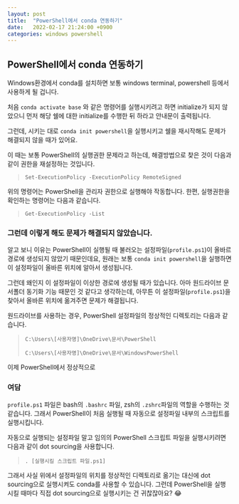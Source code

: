 ```yaml
---
layout: post
title:  "PowerShell에서 conda 연동하기"
date:   2022-02-17 21:24:00 +0900
categories: windows powershell
---
```


## PowerShell에서 conda 연동하기

Windows환경에서 conda를 설치하면 보통 windows terminal, powershell 등에서 사용하게 될 겁니다.

처음 `conda activate base` 와 같은 명령어를 실행시키려고 하면 initialize가 되지 않았으니 먼저 해당 쉘에 대한 initialize를 수행한 뒤 하라고 안내문이 출력됩니다.

그런데, 시키는 대로 `conda init powershell`을 실행시키고 쉘을 재시작해도 문제가 해결되지 않을 때가 있어요.

이 때는 보통 PowerShell의 실행권한 문제라고 하는데, 해결방법으로 찾은 것이 다음과 같이 권한을 재설정하는 것입니다.

> `Set-ExecutionPolicy -ExecutionPolicy RemoteSigned`

위의 명령어는 PowerShell을 관리자 권한으로 실행해야 작동합니다.
한편, 실행권한을 확인하는 명령어는 다음과 같습니다.

> `Get-ExecutionPolicy -List`

### 그런데 이렇게 해도 문제가 해결되지 않았습니다.

알고 보니 이유는 PowerShell이 실행될 때 불러오는 설정파일(`profile.ps1`)이 올바르 경로에 생성되지 않았기 때문인데요, 원래는 보통 `conda init powershell`을 실행하면 이 설정파일이 올바른 위치에 알아서 생성됩니다.

그런데 왜인지 이 설정파일이 이상한 경로에 생성될 때가 있습니다. 아마 원드라이브 문서폴더 동기화 기능 때문인 것 같다고 생각하는데, 아무튼 이 설정파일(`profile.ps1`)을 찾아서 올바른 위치에 옮겨주면 문제가 해결됩니다.

원드라이브를 사용하는 경우, PowerShell 설정파일의 정상적인 디렉토리는 다음과 같습니다.

> `C:\Users\[사용자명]\OneDrive\문서\PowerShell`
> 
> `C:\Users\[사용자명]\OneDrive\문서\WindowsPowerShell`

이제 PowerShell에서 정상적으로 

### 여담

`profile.ps1` 파일은 bash의 `.bashrc` 파일, zsh의 `.zshrc`파일의 역할을 수행하는 것 같습니다.
그래서 PowerShell이 처음 실행될 때 자동으로 설정파일 내부의 스크립트를 실행시킵니다.

자동으로 실행되는 설정파일 말고 임의의 PowerShell 스크립트 파일을 실행시키려면 다음과 같이 dot sourcing을 사용합니다.

> `. [실행시킬 스크립트 파일.ps1]`

그래서 사실 위에서 설정파일의 위치를 정상적인 디렉토리로 옮기는 대신에 dot sourcing으로 실행시켜도 conda를 사용할 수 있습니다.
그런데 PowerShell을 실행시킬 때마다 직접 dot sourcing으로 실행시키는 건 귀찮잖아요? 😂 
